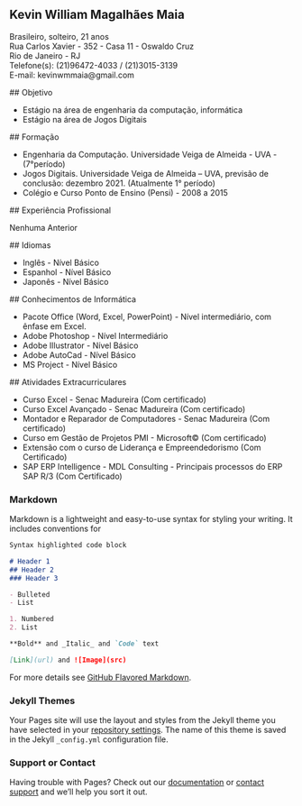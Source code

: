 ## Kevin William Magalhães Maia

<p>Brasileiro, solteiro, 21 anos<br>
    Rua Carlos Xavier - 352 - Casa 11 - Oswaldo Cruz<br>
    Rio de Janeiro - RJ<br>
    Telefone(s): (21)96472-4033 / (21)3015-3139<br>
    E-mail: kevinwmmaia@gmail.com</p>
    ## Objetivo
        <ul>
        <li>Estágio na área de engenharia da computação, informática</li>
        <li>Estágio na área de Jogos Digitais</li>
        </ul>
    ## Formação
        <ul>
        <li>Engenharia da Computação. Universidade Veiga de Almeida - UVA - (7°período)</li>
        <li>Jogos Digitais. Universidade Veiga de Almeida – UVA, previsão de conclusão: dezembro 2021. (Atualmente 1° período)</li>
        <li>Colégio e Curso Ponto de Ensino (Pensi) - 2008 a 2015</li>
        </ul>
    ## Experiência Profissional
        <p>Nenhuma Anterior</p>
    ## Idiomas
    <ul>
        <li>Inglês - Nível Básico</li>
        <li>Espanhol - Nível Básico</li>
        <li>Japonês - Nível Básico</li>    
    </ul>
    ## Conhecimentos de Informática
        <ul>
            <li>Pacote Office (Word, Excel, PowerPoint) - Nível intermediário, com ênfase em Excel.</li>
            <li>Adobe Photoshop - Nível Intermediário</li>
            <li>Adobe Illustrator - Nível Básico</li>
            <li>Adobe AutoCad - Nível Básico</li>
            <li>MS Project - Nível Básico</li>
        </ul>
    ## Atividades Extracurriculares
        <ul>
            <li>Curso Excel - Senac Madureira (Com certificado)</li>
            <li>Curso Excel Avançado - Senac Madureira (Com certificado)</li>
            <li>Montador e Reparador de Computadores - Senac Madureira (Com certificado)</li>
            <li>Curso em Gestão de Projetos PMI - Microsoft© (Com certificado)</li>
            <li>Extensão com o curso de Liderança e Empreendedorismo (Com Certificado)</li>
            <li>SAP ERP Intelligence - MDL Consulting - Principais processos do ERP SAP R/3 (Com Certificado)</li>
        </ul>

### Markdown

Markdown is a lightweight and easy-to-use syntax for styling your writing. It includes conventions for

```markdown
Syntax highlighted code block

# Header 1
## Header 2
### Header 3

- Bulleted
- List

1. Numbered
2. List

**Bold** and _Italic_ and `Code` text

[Link](url) and ![Image](src)
```

For more details see [GitHub Flavored Markdown](https://guides.github.com/features/mastering-markdown/).

### Jekyll Themes

Your Pages site will use the layout and styles from the Jekyll theme you have selected in your [repository settings](https://github.com/KevinMaia/curriculo/settings). The name of this theme is saved in the Jekyll `_config.yml` configuration file.

### Support or Contact

Having trouble with Pages? Check out our [documentation](https://help.github.com/categories/github-pages-basics/) or [contact support](https://github.com/contact) and we’ll help you sort it out.
